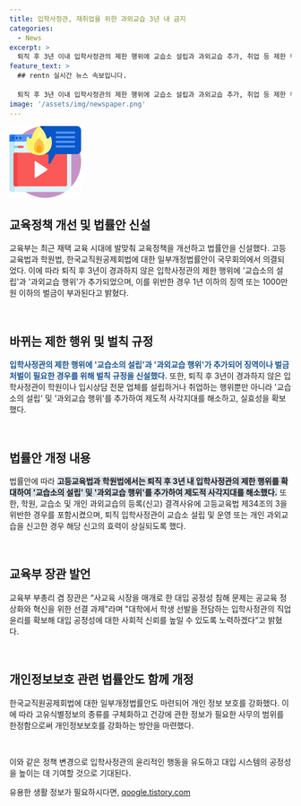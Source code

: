 ```yaml
---
title: 입학사정관, 재취업을 위한 과외교습 3년 내 금지
categories:
  - News
excerpt: >
  퇴직 후 3년 이내 입학사정관의 제한 행위에 교습소 설립과 과외교습 추가, 취업 등 제한 위반 시 징역 또는 벌금 부과. 2021년 고등교육법 개정안 국무회의 심의 의결. 현재 법안 개정 추진 중.
feature_text: >
  ## rentn 실시간 뉴스 속보입니다.

  퇴직 후 3년 이내 입학사정관의 제한 행위에 교습소 설립과 과외교습 추가, 취업 등 제한 위반 시 징역 또는 벌금 부과. 2021년 고등교육법 개정안 국무회의 심의 의결. 현재 법안 개정 추진 중.
image: '/assets/img/newspaper.png'
---
```


<p><img src="/assets/img/news.png" alt="rentncar 속보" /></p>

<h2 data-ke-size="size26">교육정책 개선 및 법률안 신설</h2>

<p>교육부는 최근 재택 교육 시대에 발맞춰 교육정책을 개선하고 법률안을 신설했다. 고등교육법과 학원법, 한국교직원공제회법에 대한 일부개정법률안이 국무회의에서 의결되었다. 이에 따라 퇴직 후 3년이 경과하지 않은 입학사정관의 제한 행위에 '교습소의 설립'과 '과외교습 행위'가 추가되었으며, 이를 위반한 경우 1년 이하의 징역 또는 1000만 원 이하의 벌금이 부과된다고 밝혔다.</p>

<p data-ke-size="size16">&nbsp;</p>

<h2 data-ke-size="size24">바뀌는 제한 행위 및 벌칙 규정</h2>

<p><b><span style="color: #1a5490;">입학사정관의 제한 행위에 '교습소의 설립'과 '과외교습 행위'가 추가되어 징역이나 벌금 처벌이 필요한 경우를 위해 벌칙 규정을 신설했다.</span></b> 또한, 퇴직 후 3년이 경과하지 않은 입학사정관이 학원이나 입시상담 전문 업체를 설립하거나 취업하는 행위뿐만 아니라 '교습소의 설립' 및 '과외교습 행위'를 추가하여 제도적 사각지대를 해소하고, 실효성을 확보했다.</p>

<p data-ke-size="size16">&nbsp;</p>

<h2 data-ke-size="size24">법률안 개정 내용</h2>

<p>법률안에 따라 <b><span style="background-color: #21538527;">고등교육법과 학원법에서는 퇴직 후 3년 내 입학사정관의 제한 행위를 확대하여 '교습소의 설립' 및 '과외교습 행위'를 추가하여 제도적 사각지대를 해소했다.</span></b> 또한, 학원, 교습소 및 개인 과외교습의 등록(신고) 결격사유에 고등교육법 제34조의 3을 위반한 경우를 포함시켰으며, 퇴직 입학사정관이 교습소 설립 및 운영 또는 개인 과외교습을 신고한 경우 해당 신고의 효력이 상실되도록 했다.</p>

<p data-ke-size="size16">&nbsp;</p>

<h2 data-ke-size="size24">교육부 장관 발언</h2>

<p>교육부 부총리 겸 장관은 “사교육 시장을 매개로 한 대입 공정성 침해 문제는 공교육 정상화와 혁신을 위한 선결 과제"라며 "대학에서 학생 선발을 전담하는 입학사정관의 직업윤리를 확보해 대입 공정성에 대한 사회적 신뢰를 높일 수 있도록 노력하겠다”고 밝혔다.</p>

<p data-ke-size="size16">&nbsp;</p>

<h2 data-ke-size="size24">개인정보보호 관련 법률안도 함께 개정</h2>

<p>한국교직원공제회법에 대한 일부개정법률안도 마련되어 개인 정보 보호를 강화했다. 이에 따라 고유식별정보의 종류를 구체화하고 건강에 관한 정보가 필요한 사무의 범위를 한정함으로써 개인정보보호를 강화하는 방안을 마련했다.</p>

<p data-ke-size="size16">&nbsp;</p>

<p>이와 같은 정책 변경으로 입학사정관의 윤리적인 행동을 유도하고 대입 시스템의 공정성을 높이는 데 기여할 것으로 기대된다.</p>
유용한 생활 정보가 필요하시다면, <a href="https://qoogle.tistory.com" rel="dofollow">qoogle.tistory.com</a>


